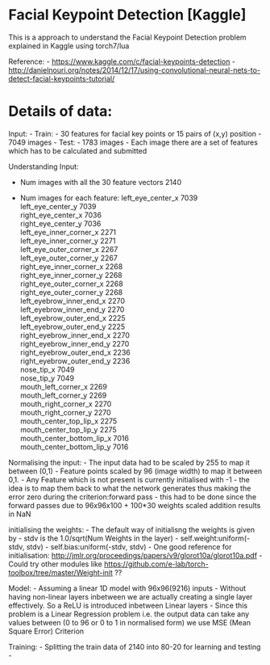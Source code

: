 Facial Keypoint Detection [Kaggle]
==================================
This is a approach to understand the Facial Keypoint Detection problem explained in Kaggle using torch7/lua

Reference:
	- https://www.kaggle.com/c/facial-keypoints-detection
	- http://danielnouri.org/notes/2014/12/17/using-convolutional-neural-nets-to-detect-facial-keypoints-tutorial/

Details of data:
================
Input:
	- Train:
		- 30 features for facial key points or 15 pairs of (x,y) position
		- 7049 images
	- Test:
		- 1783 images
		- Each image there are a set of features which has to be calculated and submitted

Understanding Input:
- Num images with all the 30 feature vectors 	2140

- Num images for each feature:
	left_eye_center_x	7039	
	left_eye_center_y	7039	
	right_eye_center_x	7036	
	right_eye_center_y	7036	
	left_eye_inner_corner_x	2271	
	left_eye_inner_corner_y	2271	
	left_eye_outer_corner_x	2267	
	left_eye_outer_corner_y	2267	
	right_eye_inner_corner_x	2268	
	right_eye_inner_corner_y	2268	
	right_eye_outer_corner_x	2268	
	right_eye_outer_corner_y	2268	
	left_eyebrow_inner_end_x	2270	
	left_eyebrow_inner_end_y	2270	
	left_eyebrow_outer_end_x	2225	
	left_eyebrow_outer_end_y	2225	
	right_eyebrow_inner_end_x	2270	
	right_eyebrow_inner_end_y	2270	
	right_eyebrow_outer_end_x	2236	
	right_eyebrow_outer_end_y	2236	
	nose_tip_x	7049	
	nose_tip_y	7049	
	mouth_left_corner_x	2269	
	mouth_left_corner_y	2269	
	mouth_right_corner_x	2270	
	mouth_right_corner_y	2270	
	mouth_center_top_lip_x	2275	
	mouth_center_top_lip_y	2275	
	mouth_center_bottom_lip_x	7016	
	mouth_center_bottom_lip_y	7016	

Normalising the input:
	- The input data had to be scaled by 255 to map it between (0,1)
	- Feature points scaled by 96 (image width) to map it between 0,1.
	- Any Feature which is not present is currently initialised with -1
	- the idea is to map them back to what the network generates thus making the error zero during the criterion:forward pass
	- this had to be done since the forward passes due to 96x96x100 + 100*30 weights scaled addition results in NaN

initialising the weights:
	- The default way of initialisng the weights is given by 
		- stdv is the 1.0/sqrt(Num Weights in the layer)
		- self.weight:uniform(-stdv, stdv)
      	- self.bias:uniform(-stdv, stdv)
    - One good reference for initialisation: http://jmlr.org/proceedings/papers/v9/glorot10a/glorot10a.pdf
	- Could try other modules like https://github.com/e-lab/torch-toolbox/tree/master/Weight-init ??

Model:
	- Assuming a linear 1D model with 96x96(9216) inputs
	- Without having non-linear layers inbetween we are actually creating a single layer effectively. So a ReLU is introduced inbetween Linear layers
	- Since this problem is a Linear Regression problem i.e. the output data can take any values between (0 to 96 or 0 to 1 in normalised form) we use MSE (Mean Square Error) Criterion

Training:
	- Splitting the train data of 2140 into 80-20 for learning and testing
	- 